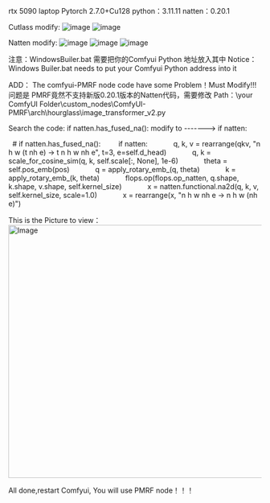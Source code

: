 rtx 5090 laptop 
Pytorch 2.7.0+Cu128
python：3.11.11
natten：0.20.1

Cutlass modify:
![image](https://github.com/user-attachments/assets/534f569e-09c5-417d-8173-a205e74f705d)
![image](https://github.com/user-attachments/assets/05b76639-0a1f-4a07-969d-1436af7ee459)

Natten modify:
![image](https://github.com/user-attachments/assets/aea12456-c0f8-4258-8551-4b93a7d04e2b)
![image](https://github.com/user-attachments/assets/9a033bd9-6aab-4062-9171-5788ebdb9095)
![image](https://github.com/user-attachments/assets/8594404d-a6a2-4bff-9b53-74e6abdc1346)

注意：WindowsBuiler.bat 需要把你的Comfyui Python 地址放入其中
Notice：Windows Builer.bat needs to put your Comfyui Python address into it

ADD：
The comfyui-PMRF node code have some Problem！Must Modify!!!
问题是 PMRF竟然不支持新版0.20.1版本的Natten代码，需要修改
 Path：\your ComfyUI Folder\custom_nodes\ComfyUI-PMRF\arch\hourglass\image_transformer_v2.py

Search the code: if natten.has_fused_na():  modify to -------> if natten:   

  # if natten.has_fused_na():
        if natten:
            q, k, v = rearrange(qkv, "n h w (t nh e) -> t n h w nh e", t=3, e=self.d_head)
            q, k = scale_for_cosine_sim(q, k, self.scale[:, None], 1e-6)
            theta = self.pos_emb(pos)
            q = apply_rotary_emb_(q, theta)
            k = apply_rotary_emb_(k, theta)
            flops.op(flops.op_natten, q.shape, k.shape, v.shape, self.kernel_size)
            x = natten.functional.na2d(q, k, v, self.kernel_size, scale=1.0)
            x = rearrange(x, "n h w nh e -> n h w (nh e)")

This is the Picture to view：
<img width="1186" height="503" alt="Image" src="https://github.com/user-attachments/assets/ef64fcc7-f046-4a38-be76-3ad15df40113" />

All done,restart Comfyui, You will use PMRF node！！！


